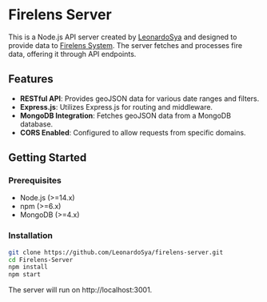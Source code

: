 ﻿# Firelens Server

This is a Node.js API server created by [LeonardoSya](https://github.com/LeonardoSya) and designed to provide data to [Firelens System](https://github.com/LeonardoSya/Firelens-System). The server fetches and processes fire data, offering it through API endpoints.

## Features

- **RESTful API**: Provides geoJSON data for various date ranges and filters.
- **Express.js**: Utilizes Express.js for routing and middleware.
- **MongoDB Integration**: Fetches geoJSON data from a MongoDB database.
- **CORS Enabled**: Configured to allow requests from specific domains.

## Getting Started

### Prerequisites

- Node.js (>=14.x)
- npm (>=6.x)
- MongoDB (>=4.x)

### Installation
```bash
git clone https://github.com/LeonardoSya/firelens-server.git
cd Firelens-Server
npm install
npm start
```
The server will run on http://localhost:3001.
